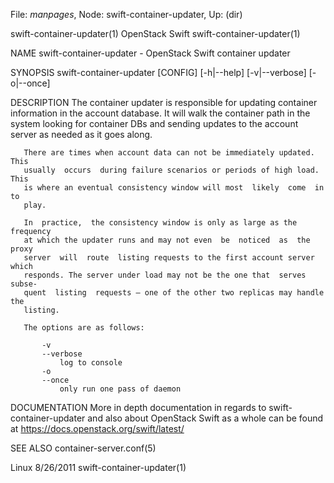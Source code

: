 File: *manpages*,  Node: swift-container-updater,  Up: (dir)

swift-container-updater(1)      OpenStack Swift     swift-container-updater(1)



NAME
       swift-container-updater - OpenStack Swift container updater


SYNOPSIS
       swift-container-updater [CONFIG] [-h|--help] [-v|--verbose] [-o|--once]


DESCRIPTION
       The container updater is responsible for updating container information
       in the account database.  It will walk the container path in the system
       looking  for container DBs and sending updates to the account server as
       needed as it goes along.

       There are times when account data can not be immediately updated.  This
       usually  occurs  during failure scenarios or periods of high load. This
       is where an eventual consistency window will most  likely  come  in  to
       play.

       In  practice,  the consistency window is only as large as the frequency
       at which the updater runs and may not even  be  noticed  as  the  proxy
       server  will  route  listing requests to the first account server which
       responds. The server under load may not be the one that  serves  subse‐
       quent  listing  requests – one of the other two replicas may handle the
       listing.

       The options are as follows:

           -v
           --verbose
               log to console
           -o
           --once
               only run one pass of daemon


DOCUMENTATION
       More in depth documentation in regards to  swift-container-updater  and
       also   about   OpenStack   Swift   as   a   whole   can   be  found  at
       https://docs.openstack.org/swift/latest/



SEE ALSO
       container-server.conf(5)



Linux                              8/26/2011        swift-container-updater(1)
